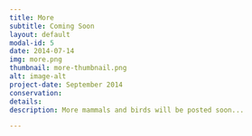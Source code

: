 ```yaml
---
title: More
subtitle: Coming Soon
layout: default
modal-id: 5
date: 2014-07-14
img: more.png
thumbnail: more-thumbnail.png
alt: image-alt
project-date: September 2014
conservation: 
details: 
description: More mammals and birds will be posted soon...

---
```

